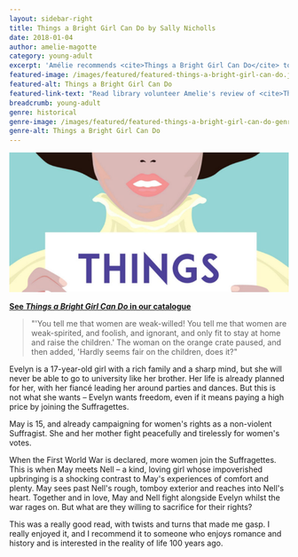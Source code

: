 ```yaml
---
layout: sidebar-right
title: Things a Bright Girl Can Do by Sally Nicholls
date: 2018-01-04
author: amelie-magotte
category: young-adult
excerpt: 'Amélie recommends <cite>Things a Bright Girl Can Do</cite> to fans of history and romance.'
featured-image: /images/featured/featured-things-a-bright-girl-can-do.jpg
featured-alt: Things a Bright Girl Can Do
featured-link-text: "Read library volunteer Amelie's review of <cite>Things a Bright Girl Can Do</cite>, by Sally Nicholls."
breadcrumb: young-adult
genre: historical
genre-image: /images/featured/featured-things-a-bright-girl-can-do-genre.jpg
genre-alt: Things a Bright Girl Can Do
---
```


![Things a Bright Girl Can Do](/images/featured/featured-things-a-bright-girl-can-do.jpg)

**[See <cite>Things a Bright Girl Can Do</cite> in our catalogue](https://suffolk.spydus.co.uk/cgi-bin/spydus.exe/ENQ/OPAC/BIBENQ?BRN=2183569)**

> "'You tell me that women are weak-willed! You tell me that women are weak-spirited, and foolish, and ignorant, and only fit to stay at home and raise the children.' The woman on the orange crate paused, and then added, 'Hardly seems fair on the children, does it?"

Evelyn is a 17-year-old girl with a rich family and a sharp mind, but she will never be able to go to university like her brother. Her life is already planned for her, with her fiancé leading her around parties and dances. But this is not what she wants – Evelyn wants freedom, even if it means paying a high price by joining the Suffragettes.

May is 15, and already campaigning for women's rights as a non-violent Suffragist. She and her mother fight peacefully and tirelessly for women's votes.

When the First World War is declared, more women join the Suffragettes. This is when May meets Nell – a kind, loving girl whose impoverished upbringing is a shocking contrast to May's experiences of comfort and plenty. May sees past Nell's rough, tomboy exterior and reaches into Nell's heart. Together and in love, May and Nell fight alongside Evelyn whilst the war rages on. But what are they willing to sacrifice for their rights?

This was a really good read, with twists and turns that made me gasp. I really enjoyed it, and I recommend it to someone who enjoys romance and history and is interested in the reality of life 100 years ago.
